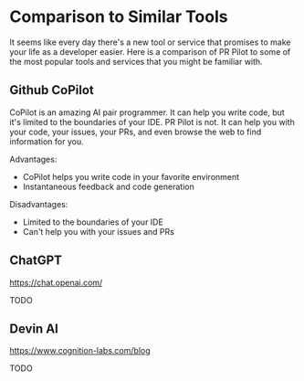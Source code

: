 # Comparison to Similar Tools

It seems like every day there's a new tool or service that promises to make your life as a developer easier. 
Here is a comparison of PR Pilot to some of the most popular tools and services that you might be familiar with.

## Github CoPilot
CoPilot is an amazing AI pair programmer. It can help you write code, but it's limited to the boundaries of your IDE.
PR Pilot is not. It can help you with your code, your issues, your PRs, and even browse the web to find information for you.

Advantages:
- CoPilot helps you write code in your favorite environment
- Instantaneous feedback and code generation

Disadvantages:
- Limited to the boundaries of your IDE
- Can't help you with your issues and PRs

## ChatGPT
https://chat.openai.com/

TODO


## Devin AI
https://www.cognition-labs.com/blog

TODO

